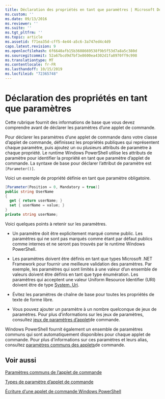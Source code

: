 ```yaml
---
title: Déclaration des propriétés en tant que paramètres | Microsoft Docs
ms.custom: ''
ms.date: 09/13/2016
ms.reviewer: ''
ms.suite: ''
ms.tgt_pltfrm: ''
ms.topic: article
ms.assetid: f71ea35d-cff5-4e44-a5c6-3a747ed4c4d9
caps.latest.revision: 9
ms.openlocfilehash: 6f6640afb15b3608669538f9b5f53d7a8a5c380d
ms.sourcegitcommit: 52a67bcd9d7bf3e8600ea4302d1fa8970ff9c998
ms.translationtype: MT
ms.contentlocale: fr-FR
ms.lasthandoff: 10/15/2019
ms.locfileid: "72365748"
---
```

# <a name="declaring-properties-as-parameters"></a>Déclaration des propriétés en tant que paramètres

Cette rubrique fournit des informations de base que vous devez comprendre avant de déclarer les paramètres d’une applet de commande.

Pour déclarer les paramètres d’une applet de commande dans votre classe d’applet de commande, définissez les propriétés publiques qui représentent chaque paramètre, puis ajoutez un ou plusieurs attributs de paramètre à chaque propriété. Le runtime Windows PowerShell utilise les attributs de paramètre pour identifier la propriété en tant que paramètre d’applet de commande. La syntaxe de base pour déclarer l’attribut de paramètre est `[Parameter()]`.

Voici un exemple de propriété définie en tant que paramètre obligatoire.

```csharp
[Parameter(Position = 0, Mandatory = true)]
public string UserName
{
  get { return userName; }
  set { userName = value; }
}
private string userName;
```

Voici quelques points à retenir sur les paramètres.

- Un paramètre doit être explicitement marqué comme public. Les paramètres qui ne sont pas marqués comme étant par défaut publics comme internes et ne seront pas trouvés par le runtime Windows PowerShell.

- Les paramètres doivent être définis en tant que types Microsoft .NET Framework pour fournir une meilleure validation des paramètres. Par exemple, les paramètres qui sont limités à une valeur d’un ensemble de valeurs doivent être définis en tant que type énumération. Les paramètres qui acceptent une valeur Uniform Resource Identifier (URI) doivent être de type [System. Uri](/dotnet/api/System.Uri).

- Évitez les paramètres de chaîne de base pour toutes les propriétés de texte de forme libre.

- Vous pouvez ajouter un paramètre à un nombre quelconque de jeux de paramètres. Pour plus d’informations sur les jeux de paramètres, consultez [jeux de paramètres d’applet](./cmdlet-parameter-sets.md)de commande.

Windows PowerShell fournit également un ensemble de paramètres communs qui sont automatiquement disponibles pour chaque applet de commande. Pour plus d’informations sur ces paramètres et leurs alias, consultez [paramètres communs des applets](./common-parameter-names.md)de commande.

## <a name="see-also"></a>Voir aussi

[Paramètres communs de l’applet de commande](./common-parameter-names.md)

[Types de paramètre d’applet de commande](./types-of-cmdlet-parameters.md)

[Écriture d’une applet de commande Windows PowerShell](./writing-a-windows-powershell-cmdlet.md)
